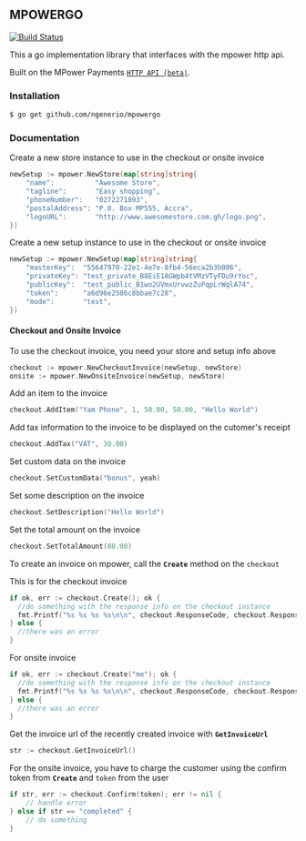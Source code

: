 ## MPOWERGO

[![Build Status](https://secure.travis-ci.org/ngenerio/mpowergo.png?branch=master)](https://travis-ci.org/ngenerio/mpowergo)

This a go implementation library that interfaces with the mpower http api.

Built on the MPower Payments [`HTTP API (beta)`](http://mpowerpayments.com/developers/http).

### Installation

```bash
$ go get github.com/ngenerio/mpowergo
```

### Documentation

Create a new store instance to use in the checkout or onsite invoice

```go
newSetup := mpower.NewStore(map[string]string{
    "name":          "Awesome Store",
    "tagline":       "Easy shopping",
    "phoneNumber":   "0272271893",
    "postalAddress": "P.0. Box MP555, Accra",
    "logoURL":       "http://www.awesomestore.com.gh/logo.png",
})
```

Create a new setup instance to use in the checkout or onsite invoice

```go
newSetup := mpower.NewSetup(map[string]string{
    "masterKey":  "55647970-22e1-4e7e-8fb4-56eca2b3b006",
    "privateKey": "test_private_B8EiE1AGWpb4tVMzVTyFDu9rYoc",
    "publicKey":  "test_public_B1wo2UVmxUrvwzZuPqpLrWqlA74",
    "token":      "a6d96e2586c8bbae7c28",
    "mode":       "test",
})
```

#### Checkout and Onsite Invoice 

To use the checkout invoice, you need your store and setup info above

```go
checkout := mpower.NewCheckoutInvoice(newSetup, newStore)
onsite := mpower.NewOnsiteInvoice(newSetup, newStore)
```

Add an item to the invoice

```go
checkout.AddItem("Yam Phone", 1, 50.00, 50.00, "Hello World")
```

Add tax information to the invoice to be displayed on the cutomer's receipt

```go
checkout.AddTax("VAT", 30.00)
```

Set custom data on the invoice

```go
checkout.SetCustomData("bonus", yeah)
```

Set some description on the invoice

```go
checkout.SetDescription("Hello World")
```

Set the total amount on the invoice

```go
checkout.SetTotalAmount(80.00)
```


To create an invoice on mpower, call the **`Create`** method on the `checkout`

This is for the checkout invoice

```go
if ok, err := checkout.Create(); ok {
  //do something with the response info on the checkout instance
  fmt.Printf("%s %s %s %s\n\n", checkout.ResponseCode, checkout.ResponseText, checkout.Description, checkout.Token)
} else {
  //there was an error
}
```

For onsite invoice

```go
if ok, err := checkout.Create("me"); ok {
  //do something with the response info on the checkout instance
  fmt.Printf("%s %s %s %s\n\n", checkout.ResponseCode, checkout.ResponseText, checkout.Description, checkout.Token)
} else {
  //there was an error
}
```

Get the invoice url of the recently created invoice with **`GetInvoiceUrl`**

```go
str := checkout.GetInvoiceUrl()
```

For the onsite invoice, you have to charge the customer using the confirm token from **`Create`** and `token` from the user

```go
if str, err := checkout.Confirm(token); err != nil {
    // handle error
} else if str == "completed" {
    // do something
}
```

